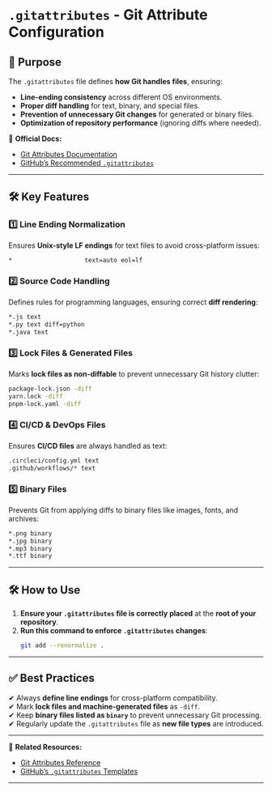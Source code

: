 # `.gitattributes` - Git Attribute Configuration

## **📌 Purpose**
The `.gitattributes` file defines **how Git handles files**, ensuring:
- **Line-ending consistency** across different OS environments.
- **Proper diff handling** for text, binary, and special files.
- **Prevention of unnecessary Git changes** for generated or binary files.
- **Optimization of repository performance** (ignoring diffs where needed).

📖 **Official Docs:**  
- [Git Attributes Documentation](https://git-scm.com/docs/gitattributes)  
- [GitHub’s Recommended `.gitattributes`](https://github.com/github/gitignore)  

---

## **🛠 Key Features**
### **1️⃣ Line Ending Normalization**
Ensures **Unix-style LF endings** for text files to avoid cross-platform issues:  
```sh
*                    text=auto eol=lf
```  

### **2️⃣ Source Code Handling**
Defines rules for programming languages, ensuring correct **diff rendering**:  
```sh
*.js text
*.py text diff=python
*.java text
``` 

### **3️⃣ Lock Files & Generated Files**
Marks **lock files as non-diffable** to prevent unnecessary Git history clutter:  
```sh
package-lock.json -diff
yarn.lock -diff
pnpm-lock.yaml -diff
```  

### **4️⃣ CI/CD & DevOps Files**
Ensures **CI/CD files** are always handled as text:  
```sh
.circleci/config.yml text
.github/workflows/* text
```  

### **5️⃣ Binary Files**
Prevents Git from applying diffs to binary files like images, fonts, and archives:  
```sh
*.png binary
*.jpg binary
*.mp3 binary
*.ttf binary
```  

---

## **🛠 How to Use**
1. **Ensure your `.gitattributes` file is correctly placed** at the **root of your repository**.  
2. **Run this command to enforce `.gitattributes` changes**:  
   ```sh
   git add --renormalize .
   ```  

---

## **✅ Best Practices**
✔ Always **define line endings** for cross-platform compatibility.  
✔ Mark **lock files and machine-generated files** as `-diff`.  
✔ Keep **binary files listed as `binary`** to prevent unnecessary Git processing.  
✔ Regularly update the `.gitattributes` file as **new file types** are introduced.  

---

🔗 **Related Resources:**  
- [Git Attributes Reference](https://git-scm.com/book/en/v2/Customizing-Git-Git-Attributes)  
- [GitHub’s `.gitattributes` Templates](https://github.com/alexkaratarakis/gitattributes)  

---
